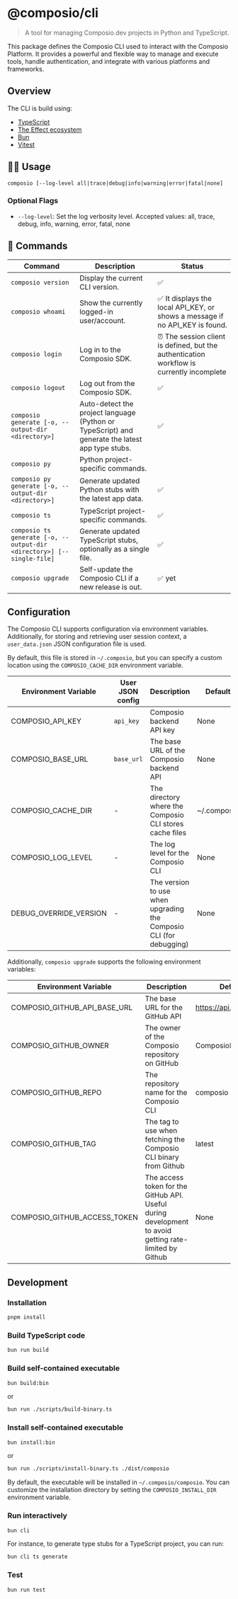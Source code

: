# @composio/cli

> A tool for managing Composio.dev projects in Python and TypeScript.

This package defines the Composio CLI used to interact with the Composio Platform. It provides a powerful and flexible way to manage and execute tools, handle authentication, and integrate with various platforms and frameworks.

## Overview

The CLI is build using:

- [TypeScript](https://www.typescriptlang.org/)
- [The Effect ecosystem](https://effect.website/docs)
- [Bun](https://bun.sh/)
- [Vitest](https://vitest.dev/)

## 🧑‍💻 Usage

```
composio [--log-level all|trace|debug|info|warning|error|fatal|none]
```

### Optional Flags

- `--log-level`: Set the log verbosity level. Accepted values: all, trace, debug, info, warning, error, fatal, none

## 🧭 Commands

| Command                                                               | Description                                                                                     | Status                                                                                    |
| --------------------------------------------------------------------- | ----------------------------------------------------------------------------------------------- | ----------------------------------------------------------------------------------------- |
| `composio version`                                                    | Display the current CLI version.                                                                | ✅                                                                                        |
| `composio whoami`                                                     | Show the currently logged-in user/account.                                                      | ✅ It displays the local API_KEY, or shows a message if no API_KEY is found.              |
| `composio login`                                                      | Log in to the Composio SDK.                                                                     | ⏰ The session client is defined, but the authentication workflow is currently incomplete |
| `composio logout`                                                     | Log out from the Composio SDK.                                                                  | ✅                                                                                        |
| `composio generate [-o, --output-dir <directory>]`                    | Auto-detect the project language (Python or TypeScript) and generate the latest app type stubs. | ✅                                                                                        |
| `composio py`                                                         | Python project-specific commands.                                                               |
| `composio py generate [-o, --output-dir <directory>]`                 | Generate updated Python stubs with the latest app data.                                         | ✅                                                                                        |
| `composio ts`                                                         | TypeScript project-specific commands.                                                           | ✅                                                                                        |
| `composio ts generate [-o, --output-dir <directory>] [--single-file]` | Generate updated TypeScript stubs, optionally as a single file.                                 | ✅                                                                                        |
| `composio upgrade`                                                    | Self-update the Composio CLI if a new release is out.                                           | ✅ yet                                                                                    |

## Configuration

The Composio CLI supports configuration via environment variables.
Additionally, for storing and retrieving user session context, a `user_data.json` JSON configuration file is used.

By default, this file is stored in `~/.composio`, but you can specify a custom location using the `COMPOSIO_CACHE_DIR` environment variable.

| Environment Variable   | User JSON config | Description                                                        | Default     |
| ---------------------- | ---------------- | ------------------------------------------------------------------ | ----------- |
| COMPOSIO_API_KEY       | `api_key`        | Composio backend API key                                           | None        |
| COMPOSIO_BASE_URL      | `base_url`       | The base URL of the Composio backend API                           | None        |
| COMPOSIO_CACHE_DIR     | -                | The directory where the Composio CLI stores cache files            | ~/.composio |
| COMPOSIO_LOG_LEVEL     | -                | The log level for the Composio CLI                                 | None        |
| DEBUG_OVERRIDE_VERSION | -                | The version to use when upgrading the Composio CLI (for debugging) | None        |

Additionally, `composio upgrade` supports the following environment variables:

| Environment Variable         | Description                                                                                            | Default                |
| ---------------------------- | ------------------------------------------------------------------------------------------------------ | ---------------------- |
| COMPOSIO_GITHUB_API_BASE_URL | The base URL for the GitHub API                                                                        | https://api.github.com |
| COMPOSIO_GITHUB_OWNER        | The owner of the Composio repository on GitHub                                                         | ComposioHQ             |
| COMPOSIO_GITHUB_REPO         | The repository name for the Composio CLI                                                               | composio               |
| COMPOSIO_GITHUB_TAG          | The tag to use when fetching the Composio CLI binary from Github                                       | latest                 |
| COMPOSIO_GITHUB_ACCESS_TOKEN | The access token for the GitHub API. Useful during development to avoid getting rate-limited by Github | None                   |

## Development

### Installation

```bash
pnpm install
```

### Build TypeScript code

```bash
bun run build
```

### Build self-contained executable

```bash
bun build:bin
```

or

```bash
bun run ./scripts/build-binary.ts
```

### Install self-contained executable

```bash
bun install:bin
```

or

```bash
bun run ./scripts/install-binary.ts ./dist/composio
```

By default, the executable will be installed in `~/.composio/composio`.
You can customize the installation directory by setting the `COMPOSIO_INSTALL_DIR` environment variable.

### Run interactively

```bash
bun cli
```

For instance, to generate type stubs for a TypeScript project, you can run:

```bash
bun cli ts generate
```

### Test

```bash
bun run test
```
